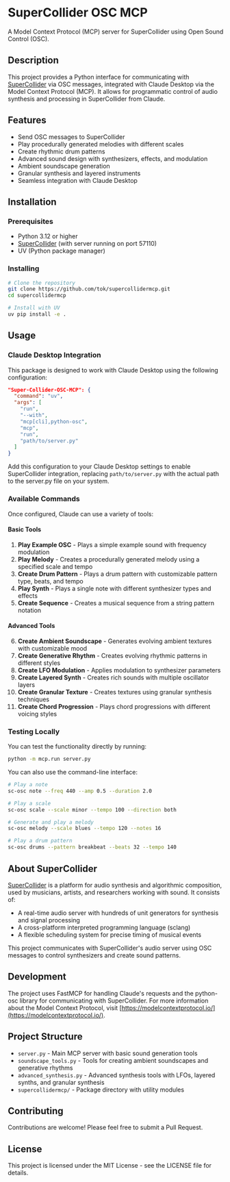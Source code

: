 # SuperCollider OSC MCP

A Model Context Protocol (MCP) server for SuperCollider using Open Sound Control (OSC).

## Description

This project provides a Python interface for communicating with [SuperCollider](https://supercollider.github.io/) via OSC messages, integrated with Claude Desktop via the Model Context Protocol (MCP). It allows for programmatic control of audio synthesis and processing in SuperCollider from Claude.

## Features

- Send OSC messages to SuperCollider
- Play procedurally generated melodies with different scales
- Create rhythmic drum patterns
- Advanced sound design with synthesizers, effects, and modulation
- Ambient soundscape generation
- Granular synthesis and layered instruments
- Seamless integration with Claude Desktop

## Installation

### Prerequisites

- Python 3.12 or higher
- [SuperCollider](https://supercollider.github.io/) (with server running on port 57110)
- UV (Python package manager)

### Installing

```bash
# Clone the repository
git clone https://github.com/tok/supercollidermcp.git
cd supercollidermcp

# Install with UV
uv pip install -e .
```

## Usage

### Claude Desktop Integration

This package is designed to work with Claude Desktop using the following configuration:

```json
"Super-Collider-OSC-MCP": {
  "command": "uv",
  "args": [
    "run",
    "--with",
    "mcp[cli],python-osc",
    "mcp",
    "run",
    "path/to/server.py"
  ]
}
```

Add this configuration to your Claude Desktop settings to enable SuperCollider integration, replacing `path/to/server.py` with the actual path to the server.py file on your system.

### Available Commands

Once configured, Claude can use a variety of tools:

#### Basic Tools
1. **Play Example OSC** - Plays a simple example sound with frequency modulation
2. **Play Melody** - Creates a procedurally generated melody using a specified scale and tempo
3. **Create Drum Pattern** - Plays a drum pattern with customizable pattern type, beats, and tempo
4. **Play Synth** - Plays a single note with different synthesizer types and effects
5. **Create Sequence** - Creates a musical sequence from a string pattern notation

#### Advanced Tools
6. **Create Ambient Soundscape** - Generates evolving ambient textures with customizable mood
7. **Create Generative Rhythm** - Creates evolving rhythmic patterns in different styles
8. **Create LFO Modulation** - Applies modulation to synthesizer parameters
9. **Create Layered Synth** - Creates rich sounds with multiple oscillator layers
10. **Create Granular Texture** - Creates textures using granular synthesis techniques
11. **Create Chord Progression** - Plays chord progressions with different voicing styles

### Testing Locally

You can test the functionality directly by running:

```bash
python -m mcp.run server.py
```

You can also use the command-line interface:

```bash
# Play a note
sc-osc note --freq 440 --amp 0.5 --duration 2.0

# Play a scale
sc-osc scale --scale minor --tempo 100 --direction both

# Generate and play a melody
sc-osc melody --scale blues --tempo 120 --notes 16

# Play a drum pattern
sc-osc drums --pattern breakbeat --beats 32 --tempo 140
```

## About SuperCollider

[SuperCollider](https://supercollider.github.io/) is a platform for audio synthesis and algorithmic composition, used by musicians, artists, and researchers working with sound. It consists of:

- A real-time audio server with hundreds of unit generators for synthesis and signal processing
- A cross-platform interpreted programming language (sclang)
- A flexible scheduling system for precise timing of musical events

This project communicates with SuperCollider's audio server using OSC messages to control synthesizers and create sound patterns.

## Development

The project uses FastMCP for handling Claude's requests and the python-osc library for communicating with SuperCollider. For more information about the Model Context Protocol, visit [https://modelcontextprotocol.io/](https://modelcontextprotocol.io/).

## Project Structure

- `server.py` - Main MCP server with basic sound generation tools
- `soundscape_tools.py` - Tools for creating ambient soundscapes and generative rhythms
- `advanced_synthesis.py` - Advanced synthesis tools with LFOs, layered synths, and granular synthesis
- `supercollidermcp/` - Package directory with utility modules

## Contributing

Contributions are welcome! Please feel free to submit a Pull Request.

## License

This project is licensed under the MIT License - see the LICENSE file for details.
